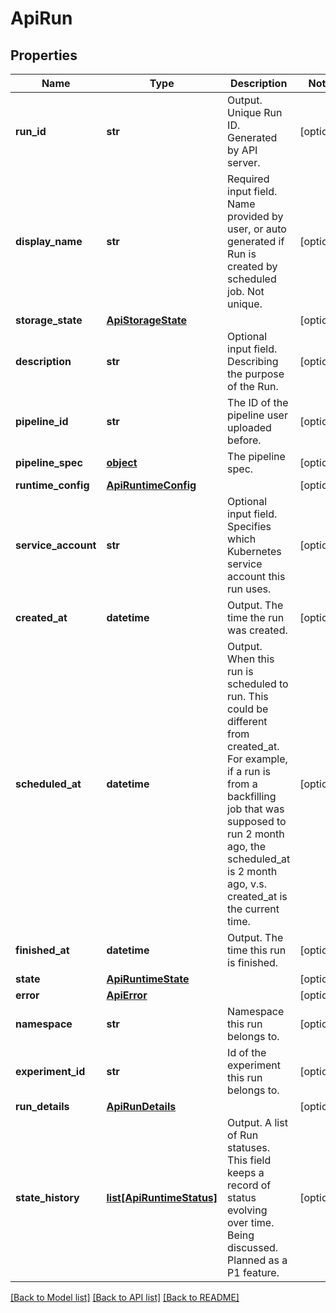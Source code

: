# ApiRun

## Properties
Name | Type | Description | Notes
------------ | ------------- | ------------- | -------------
**run_id** | **str** | Output. Unique Run ID. Generated by API server. | [optional] 
**display_name** | **str** | Required input field. Name provided by user, or auto generated if Run is created by scheduled job. Not unique. | [optional] 
**storage_state** | [**ApiStorageState**](ApiStorageState.md) |  | [optional] 
**description** | **str** | Optional input field. Describing the purpose of the Run. | [optional] 
**pipeline_id** | **str** | The ID of the pipeline user uploaded before. | [optional] 
**pipeline_spec** | [**object**](.md) | The pipeline spec. | [optional] 
**runtime_config** | [**ApiRuntimeConfig**](ApiRuntimeConfig.md) |  | [optional] 
**service_account** | **str** | Optional input field. Specifies which Kubernetes service account this run uses. | [optional] 
**created_at** | **datetime** | Output. The time the run was created. | [optional] 
**scheduled_at** | **datetime** | Output. When this run is scheduled to run. This could be different from created_at. For example, if a run is from a backfilling job that was supposed to run 2 month ago, the scheduled_at is 2 month ago, v.s. created_at is the current time. | [optional] 
**finished_at** | **datetime** | Output. The time this run is finished. | [optional] 
**state** | [**ApiRuntimeState**](ApiRuntimeState.md) |  | [optional] 
**error** | [**ApiError**](ApiError.md) |  | [optional] 
**namespace** | **str** | Namespace this run belongs to. | [optional] 
**experiment_id** | **str** | Id of the experiment this run belongs to. | [optional] 
**run_details** | [**ApiRunDetails**](ApiRunDetails.md) |  | [optional] 
**state_history** | [**list[ApiRuntimeStatus]**](ApiRuntimeStatus.md) | Output. A list of Run statuses. This field keeps a record of status evolving over time. Being discussed. Planned as a P1 feature. | [optional] 

[[Back to Model list]](../README.md#documentation-for-models) [[Back to API list]](../README.md#documentation-for-api-endpoints) [[Back to README]](../README.md)


